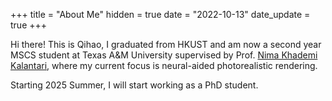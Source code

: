 +++
title = "About Me"
hidden = true
date = "2022-10-13"
date_update = true
+++

Hi there! This is Qihao, I graduated from HKUST and am now a second year MSCS student at Texas A&M University supervised by Prof. [Nima Khademi Kalantari](https://people.engr.tamu.edu/nimak/index.html), where my current focus is neural-aided photorealistic rendering.

Starting 2025 Summer, I will start working as a PhD student.
